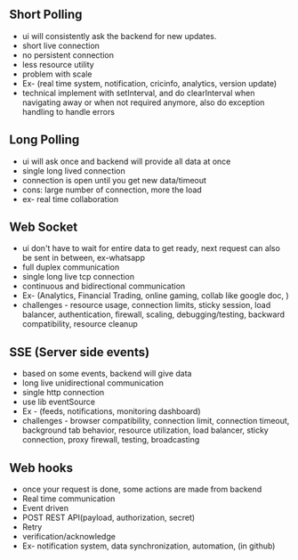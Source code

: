 ## Short Polling

- ui will consistently ask the backend for new updates.
- short live connection
- no persistent connection
- less resource utility
- problem with scale
- Ex- (real time system, notification, cricinfo, analytics, version update)
- technical implement with setInterval, and do clearInterval when navigating away or when not required anymore, also do exception handling to handle errors

## Long Polling

- ui will ask once and backend will provide all data at once
- single long lived connection
- connection is open until you get new data/timeout
- cons: large number of connection, more the load
- ex- real time collaboration

## Web Socket

- ui don't have to wait for entire data to get ready, next request can also be sent in between, ex-whatsapp
- full duplex communication
- single long live tcp connection
- continuous and bidirectional communication
- Ex- (Analytics, Financial Trading, online gaming, collab like google doc, )
- challenges - resource usage, connection limits, sticky session, load balancer, authentication, firewall, scaling, debugging/testing, backward compatibility, resource cleanup

## SSE (Server side events)

- based on some events, backend will give data
- long live unidirectional communication
- single http connection
- use lib eventSource
- Ex - (feeds, notifications, monitoring dashboard)
- challenges - browser compatibility, connection limit, connection timeout, background tab behavior, resource utilization, load balancer, sticky connection, proxy firewall, testing, broadcasting

## Web hooks

- once your request is done, some actions are made from backend
- Real time communication
- Event driven
- POST REST API(payload, authorization, secret)
- Retry
- verification/acknowledge
- Ex- notification system, data synchronization, automation, (in github)
